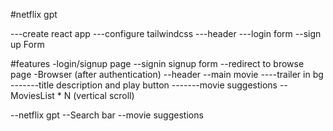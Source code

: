 #netflix gpt

---create react app
---configure tailwindcss
---header
---login form
--sign up Form

#features
-login/signup page
   --signin signup form
   --redirect  to browse page
-Browser (after authentication)
    --header
    --main movie
    ----trailer in bg
    -------title description and play button
    -------movie suggestions
           --MoviesList * N (vertical scroll)


--netflix gpt 
    --Search bar
    --movie suggestions          